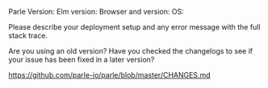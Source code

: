 <!-- Love parle? Please consider supporting our collective:
👉  https://opencollective.com/parle/donate -->

Parle Version:
Elm version:
Browser and version:
OS: 

Please describe your deployment setup and any error message with the full stack trace.

Are you using an old version?
Have you checked the changelogs to see if your issue has been fixed in a later version?

https://github.com/parle-io/parle/blob/master/CHANGES.md